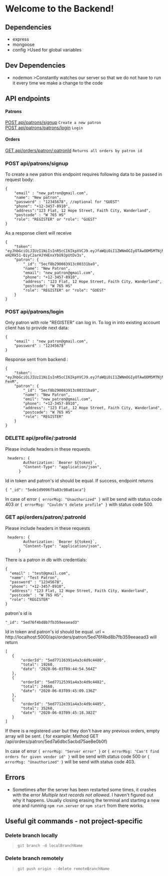 # Welcome to the Backend!

## Dependencies

- express
- mongoose
- config >Used for global variables

## Dev Dependencies

- nodemon >Constantly watches our server so that we do not have to run it every time we make a change to the code

## API endpoints


#### Patrons


[POST api/patrons/signup](###POST-api/patrons/patrons/signup) `Create a new patron` <br/>
[POST api/patrons/patrons/login](###POST-api/patrons/login) `Login` <br/>

#### Orders

[GET api/orders/patron/:patronId](###GET-api/orders/patron/:patronId) `Returns all orders by patron id` <br/>

### POST api/patrons/signup

To create a new patron this endpoint requires following data to be passed in request body:

```
{
	"email" : "new_patron@gmail.com",
	"name": "New patron",
	"password" : "12345678", //optional for "GUEST"
	"phone": "+12-3457-8910",
	"address":"123 Flat, 12 Hope Street, Faith City, Wanderland",
	"postcode" : "W 765 HS"
    "role": "REGISTER" or "role": "GUEST"
}
```

As a response client will receive

```
{
    "token": "eyJhbGciOiJIUzI1NiIsInR5cCI6IkpXVCJ9.eyJfaWQiOiI1ZWNmOGIyOTAwODM5MTNjMDAzMzFiYTkiLCJpYXQiOjE1OTA2NTk4ODF9.ljKOQ22y-eH2Rk51-QiyC2arHJYHEnxYbU9JpUtDv3s",
    "patron": {
        "_id": "5ecf8b290083913c00331ba9",
        "name": "New Patron",
        "email": "new_patron@gmail.com",
        "phone": "+12-3457-8910",
        "address": "123 Flat, 12 Hope Street, Faith City, Wanderland",
        "postcode": "W 765 HS"
        "role": "REGISTER" or "role": "GUEST"
    }
}
```

### POST api/patrons/login

Only patron with role "REGISTER" can log in.
To log in into existing account client has to provide next data:

```
{
	"email" : "new_patron@gmail.com",
	"password" : "12345678"
}
```

Response sent from backend :

```
{
    "token": "eyJhbGciOiJIUzI1NiIsInR5cCI6IkpXVCJ9.eyJfaWQiOiI1ZWNmOGIyOTAwODM5MTNjMDAzMzFiYTkiLCJpYXQiOjE1OTA2NjAwNjUsImV4cCI6MTU5MTUyNDA2NX0.AhIx6zi2Hj9Abkm4bNnrJIljntrOj4v16qmR1l-FenM",
    "patron": {
        "_id": "5ecf8b290083913c00331ba9",
        "name": "New Patron",
        "emil": "new_patron@gmail.com",
        "phone": "+12-3457-8910",
        "address": "123 Flat, 12 Hope Street, Faith City, Wanderland",
        "postcode": "W 765 HS"
        "role": "REGISTER"
    }
}
```

### DELETE api/profile/:patronId

Please include headers in these requests

```
 headers: {
        Authorization: `Bearer ${token}`,
        "Content-Type": "application/json",
      }
```

Id in token and patron's id should be equal.
If success, endpoint returns

```
{ "_id": "5ede1d9096f5a83c98a01aca"}
```

In case of error `{ errorMsg: "Unauthorized" }` will be send with status code 403 or `{ errorMsg: "Couldn't delete profile" }` with status code 500.

### GET api/orders/patron/:patronId

Please include headers in these requests

```
 headers: {
        Authorization: `Bearer ${token}`,
        "Content-Type": "application/json",
      }
```

There is a patron in db with credentials:

```
{
  "email" : "test@gmail.com",
  "name": "Test Patron",
  "password" : "12345678",
  "phone": "+12-3457-8910",
  "address": "123 Flat, 12 Hope Street, Faith City, Wanderland",
  "postcode" : "W 765 HS",
  "role": "REGISTER"
}
```

patron's id is

```
"_id": "5ed76f4bd8b7fb359eeaead3"
```

Id in token and patron's id should be equal.
url = http://localhost:5000/api/orders/patron/5ed76f4bd8b7fb359eeaead3
will return

```
[
   {
       "orderId": "5ed77116391a4a3c4d9c4480",
       "total": 19260,
       "date": "2020-06-03T09:44:54.564Z"
   },
   {
       "orderId": "5ed77125391a4a3c4d9c4482",
       "total": 24660,
       "date": "2020-06-03T09:45:09.136Z"
   },
   {
       "orderId": "5ed7712e391a4a3c4d9c4485",
       "total": 35260,
       "date": "2020-06-03T09:45:18.382Z"
   }
]
```

If there is a registered user but they don't have any previous orders, empty array will be sent. (
for example: Method GET /api/orders/patron/5ed7a6dbc5acbd75ae8e0b0f)

In case of error `{ errorMsg: "Server error" }` or `{ errorMsg: "Can't find orders for given vendor id" }` will be send with status code 500 or `{ errorMsg: "Unauthorized" }` will be send with status code 403.

## Errors

- Sometimes after the server has been restarted some times, it crashes with the error _Multiple text records not allowed_. I haven't figured out why it happens. Usually closing erasing the terminal and starting a new one and running `npm run server` or `npm start` from there works.

## Useful git commands - not project-specific

### Delete branch locally

> `git branch -d localBranchName`

### Delete branch remotely

> `git push origin --delete remoteBranchName`

```

```
